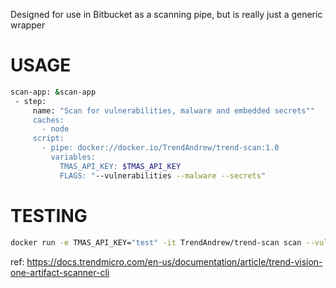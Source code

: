 
Designed for use in Bitbucket as a scanning pipe, but is really just a generic wrapper

# USAGE

```bash
scan-app: &scan-app
 - step:
     name: "Scan for vulnerabilities, malware and embedded secrets""
     caches:
       - node
     script:
       - pipe: docker://docker.io/TrendAndrew/trend-scan:1.0
         variables:
           TMAS_API_KEY: $TMAS_API_KEY
           FLAGS: "--vulnerabilities --malware --secrets"
```

# TESTING
```bash
docker run -e TMAS_API_KEY="test" -it TrendAndrew/trend-scan scan --vulnerabilities --malware --secrets
```

ref: https://docs.trendmicro.com/en-us/documentation/article/trend-vision-one-artifact-scanner-cli

